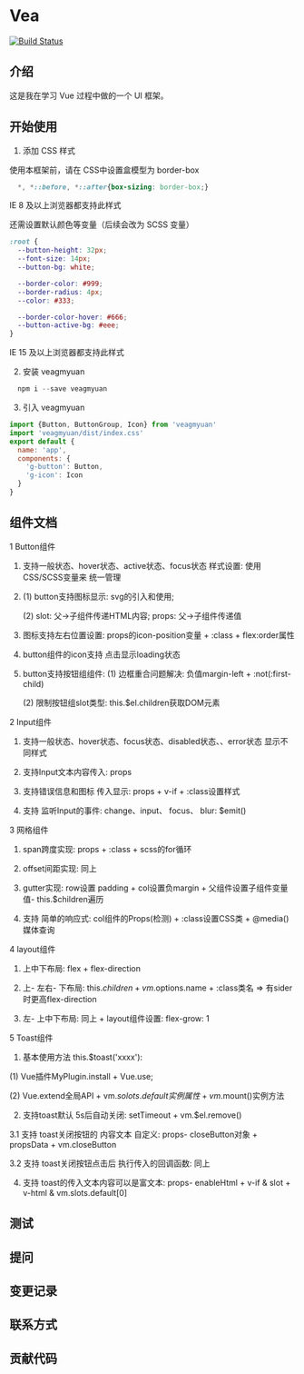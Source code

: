 # Vea

[![Build Status](https://www.travis-ci.org/gmYuan/Vea.svg?branch=master)](https://www.travis-ci.org/gmYuan/Vea)


## 介绍

这是我在学习 Vue 过程中做的一个 UI 框架。


## 开始使用

1. 添加 CSS 样式

使用本框架前，请在 CSS中设置盒模型为 border-box

```css
  *, *::before, *::after{box-sizing: border-box;}
```

IE 8 及以上浏览器都支持此样式

还需设置默认颜色等变量（后续会改为 SCSS 变量）

```css
:root {
  --button-height: 32px;
  --font-size: 14px;
  --button-bg: white;

  --border-color: #999;
  --border-radius: 4px;
  --color: #333;

  --border-color-hover: #666;
  --button-active-bg: #eee;
}
 ```

IE 15 及以上浏览器都支持此样式

2. 安装 veagmyuan

```js
  npm i --save veagmyuan
```

3. 引入 veagmyuan

```js
import {Button, ButtonGroup, Icon} from 'veagmyuan'
import 'veagmyuan/dist/index.css'
export default {
  name: 'app',
  components: {
    'g-button': Button,
    'g-icon': Icon
  }
}
```

## 组件文档

1 Button组件

1. 支持一般状态、hover状态、active状态、focus状态 样式设置:  使用 CSS/SCSS变量来 统一管理

2. (1) button支持图标显示: svg的引入和使用;

    (2) slot: 父->子组件传递HTML内容; props: 父->子组件传递值

3. 图标支持左右位置设置: props的icon-position变量 + :class + flex:order属性

4. button组件的icon支持 点击显示loading状态

5. button支持按钮组组件: (1) 边框重合问题解决: 负值margin-left + :not(:first-child)

    (2) 限制按钮组slot类型: this.$el.children获取DOM元素


2 Input组件

1. 支持一般状态、hover状态、focus状态、disabled状态、、error状态  显示不同样式

2. 支持Input文本内容传入: props

3. 支持错误信息和图标 传入显示: props + v-if + :class设置样式

4. 支持 监听Input的事件: change、input、 focus、 blur: $emit()


3 网格组件

1. span跨度实现: props + :class + scss的for循环

2. offset间距实现: 同上

3. gutter实现: row设置 padding + col设置负margin + 父组件设置子组件变量值- this.$children遍历

4. 支持 简单的响应式: col组件的Props(检测) + :class设置CSS类 + @media()媒体查询


4 layout组件

1. 上中下布局: flex + flex-direction

2. 上- 左右- 下布局: this.$children + vm.$options.name + :class类名 => 有sider时更高flex-direction

3. 左- 上中下布局: 同上 + layout组件设置: flex-grow: 1


5 Toast组件

1. 基本使用方法 this.$toast('xxxx'):

  (1) Vue插件MyPlugin.install +  Vue.use;

  (2) Vue.extend全局API + vm.$solots.default实例属性 + vm.$mount()实例方法

2. 支持toast默认 5s后自动关闭: setTimeout + vm.$el.remove()

3.1 支持 toast关闭按钮的 内容文本 自定义: props- closeButton对象 + propsData + vm.closeButton

3.2 支持 toast关闭按钮点击后 执行传入的回调函数: 同上


4. 支持 toast的传入文本内容可以是富文本: props- enableHtml + v-if & slot + v-html & vm.slots.default[0]




## 测试

## 提问

## 变更记录

## 联系方式

## 贡献代码